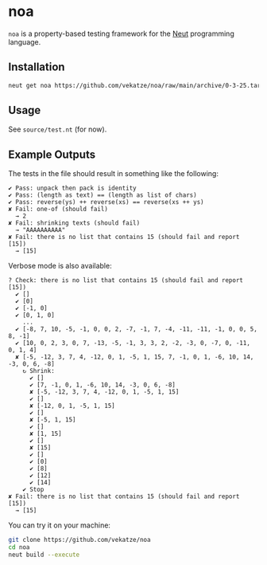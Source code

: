 # noa

`noa` is a property-based testing framework for the [Neut](https://vekatze.github.io/neut/) programming language.

## Installation

```sh
neut get noa https://github.com/vekatze/noa/raw/main/archive/0-3-25.tar.zst
```

## Usage

See `source/test.nt` (for now).

## Example Outputs

The tests in the file should result in something like the following:

```text
✔ Pass: unpack then pack is identity
✔ Pass: (length as text) == (length as list of chars)
✔ Pass: reverse(ys) ++ reverse(xs) == reverse(xs ++ ys)
✘ Fail: one-of (should fail)
  → 2
✘ Fail: shrinking texts (should fail)
  → "AAAAAAAAAA"
✘ Fail: there is no list that contains 15 (should fail and report [15])
  → [15]
```

Verbose mode is also available:

```text
? Check: there is no list that contains 15 (should fail and report [15])
  ✔ []
  ✔ [0]
  ✔ [-1, 0]
  ✔ [0, 1, 0]
    ...
  ✔ [-8, 7, 10, -5, -1, 0, 0, 2, -7, -1, 7, -4, -11, -11, -1, 0, 0, 5, 8, -1]
  ✔ [10, 0, 2, 3, 0, 7, -13, -5, -1, 3, 3, 2, -2, -3, 0, -7, 0, -11, 0, 1, 4]
  ✘ [-5, -12, 3, 7, 4, -12, 0, 1, -5, 1, 15, 7, -1, 0, 1, -6, 10, 14, -3, 0, 6, -8]
    ↻ Shrink:
      ✔ []
      ✔ [7, -1, 0, 1, -6, 10, 14, -3, 0, 6, -8]
      ✘ [-5, -12, 3, 7, 4, -12, 0, 1, -5, 1, 15]
      ✔ []
      ✘ [-12, 0, 1, -5, 1, 15]
      ✔ []
      ✘ [-5, 1, 15]
      ✔ []
      ✘ [1, 15]
      ✔ []
      ✘ [15]
      ✔ []
      ✔ [0]
      ✔ [8]
      ✔ [12]
      ✔ [14]
    ✔ Stop
✘ Fail: there is no list that contains 15 (should fail and report [15])
  → [15]
```

You can try it on your machine:

```sh
git clone https://github.com/vekatze/noa
cd noa
neut build --execute
```
